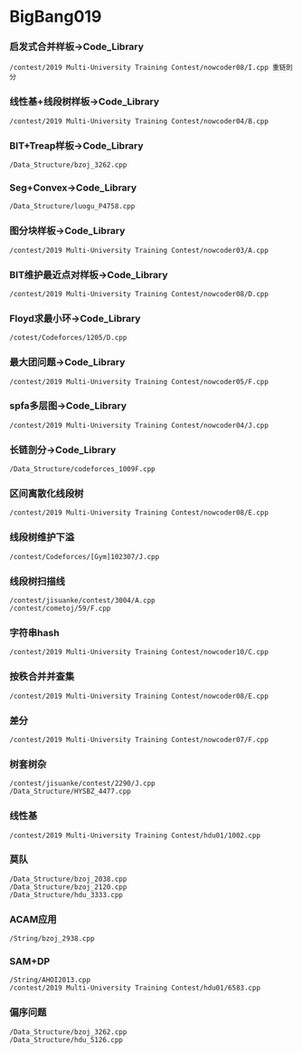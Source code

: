 # BigBang019

### 启发式合并样板->Code_Library
    /contest/2019 Multi-University Training Contest/nowcoder08/I.cpp 重链剖分

### 线性基+线段树样板->Code_Library
    /contest/2019 Multi-University Training Contest/nowcoder04/B.cpp

### BIT+Treap样板->Code_Library
    /Data_Structure/bzoj_3262.cpp

### Seg+Convex->Code_Library
    /Data_Structure/luogu_P4758.cpp

### 图分块样板->Code_Library
    /contest/2019 Multi-University Training Contest/nowcoder03/A.cpp

### BIT维护最近点对样板->Code_Library
    /contest/2019 Multi-University Training Contest/nowcoder08/D.cpp

### Floyd求最小环->Code_Library
	/cotest/Codeforces/1205/D.cpp

### 最大团问题->Code_Library
	/contest/2019 Multi-University Training Contest/nowcoder05/F.cpp

### spfa多层图->Code_Library
	/contest/2019 Multi-University Training Contest/nowcoder04/J.cpp

### 长链剖分->Code_Library
	/Data_Structure/codeforces_1009F.cpp

### 区间离散化线段树

	/contest/2019 Multi-University Training Contest/nowcoder08/E.cpp

### 线段树维护下溢
	/contest/Codeforces/[Gym]102307/J.cpp
	
### 线段树扫描线
	/contest/jisuanke/contest/3004/A.cpp
	/contest/cometoj/59/F.cpp

### 字符串hash
	/contest/2019 Multi-University Training Contest/nowcoder10/C.cpp

### 按秩合并并查集
	/contest/2019 Multi-University Training Contest/nowcoder08/E.cpp

### 差分
	/contest/2019 Multi-University Training Contest/nowcoder07/F.cpp

### 树套树杂
	/contest/jisuanke/contest/2290/J.cpp
	/Data_Structure/HYSBZ_4477.cpp
	
### 线性基
	/contest/2019 Multi-University Training Contest/hdu01/1002.cpp

### 莫队
	/Data_Structure/bzoj_2038.cpp
	/Data_Structure/bzoj_2120.cpp
	/Data_Structure/hdu_3333.cpp

### ACAM应用
	/String/bzoj_2938.cpp

### SAM+DP
	/String/AHOI2013.cpp
	/contest/2019 Multi-University Training Contest/hdu01/6583.cpp
	
### 偏序问题
	/Data_Structure/bzoj_3262.cpp
	/Data_Structure/hdu_5126.cpp

